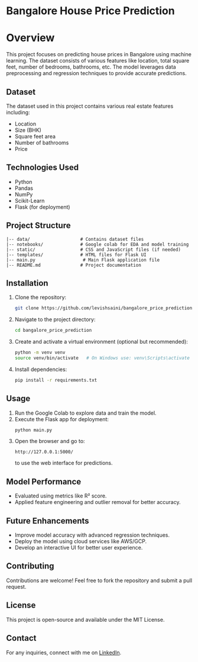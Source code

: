 # Bangalore House Price Prediction

# Overview
This project focuses on predicting house prices in Bangalore using machine learning. The dataset consists of various features like location, total square feet, number of bedrooms, bathrooms, etc. The model leverages data preprocessing and regression techniques to provide accurate predictions.

## Dataset
The dataset used in this project contains various real estate features including:
- Location
- Size (BHK)
- Square feet area
- Number of bathrooms
- Price

## Technologies Used
- Python
- Pandas
- NumPy
- Scikit-Learn
- Flask (for deployment)

## Project Structure
```
|-- data/                   # Contains dataset files
|-- notebooks/              # Google colab for EDA and model training
|-- static/                 # CSS and JavaScript files (if needed)
|-- templates/              # HTML files for Flask UI
|-- main.py                  # Main Flask application file
|-- README.md               # Project documentation
```

## Installation
1. Clone the repository:
   ```bash
   git clone https://github.com/levishsaini/bangalore_price_prediction.git
   ```
2. Navigate to the project directory:
   ```bash
   cd bangalore_price_prediction
   ```
3. Create and activate a virtual environment (optional but recommended):
   ```bash
   python -m venv venv
   source venv/bin/activate   # On Windows use: venv\Scripts\activate
   ```
4. Install dependencies:
   ```bash
   pip install -r requirements.txt
   ```

## Usage
1. Run the Google Colab to explore data and train the model.
2. Execute the Flask app for deployment:
   ```bash
   python main.py
   ```
3. Open the browser and go to:
   ```
   http://127.0.0.1:5000/
   ```
   to use the web interface for predictions.

## Model Performance
- Evaluated using metrics like R² score.
- Applied feature engineering and outlier removal for better accuracy.

## Future Enhancements
- Improve model accuracy with advanced regression techniques.
- Deploy the model using cloud services like AWS/GCP.
- Develop an interactive UI for better user experience.

## Contributing
Contributions are welcome! Feel free to fork the repository and submit a pull request.

## License
This project is open-source and available under the MIT License.

## Contact
For any inquiries, connect with me on [LinkedIn](https://www.linkedin.com/in/levishkumar/).


